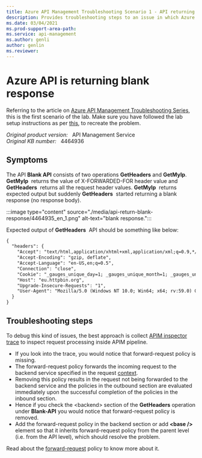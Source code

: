 ```yaml
---
title: Azure API Management Troubleshooting Scenario 1 - API returning blank response
description: Provides troubleshooting steps to an issue in which Azure API is returning blank response.
ms.date: 03/04/2021
ms.prod-support-area-path: 
ms.service: api-management
ms.author: genli
author: genlin
ms.reviewer: 
---
```

# Azure API is returning blank response

Referring to the article on [Azure API Management Troubleshooting Series](apim-troubleshooting-series.md), this is the first scenario of the lab. Make sure you have followed the lab setup instructions as per [this](https://github.com/prchanda/apimlab), to recreate the problem.

_Original product version:_ &nbsp; API Management Service  
_Original KB number:_ &nbsp; 4464936

## Symptoms

The API **Blank API** consists of two operations **GetHeaders** and **GetMyIp**. **GetMyIp**  returns the value of X-FORWARDED-FOR header value and **GetHeaders**  returns all the request header values. **GetMyIp**  returns expected output but suddenly **GetHeaders**  started returning a blank response (no response body).

:::image type="content" source="./media/api-return-blank-response/4464935_en_1.png" alt-text="blank response.":::

Expected output of **GetHeaders**  API should be something like below:

```html
{
  "headers": {
    "Accept": "text/html,application/xhtml+xml,application/xml;q=0.9,*/*;q=0.8", 
    "Accept-Encoding": "gzip, deflate", 
    "Accept-Language": "en-US,en;q=0.5", 
    "Connection": "close", 
    "Cookie": "_gauges_unique_day=1; _gauges_unique_month=1; _gauges_unique_year=1; _gauges_unique=1", 
    "Host": "eu.httpbin.org", 
    "Upgrade-Insecure-Requests": "1", 
    "User-Agent": "Mozilla/5.0 (Windows NT 10.0; Win64; x64; rv:59.0) Gecko/20100101 Firefox/59.0"
  }
}
```

## Troubleshooting steps

To debug this kind of issues, the best approach is collect [APIM inspector trace](azure/api-management/api-management-howto-api-inspector.md) to inspect request processing inside APIM pipeline.

- If you look into the trace, you would notice that forward-request policy is missing.
- The forward-request policy forwards the incoming request to the backend service specified in the request [context](/azure/api-management/api-management-policy-expressions.md#ContextVariables).
- Removing this policy results in the request not being forwarded to the backend service and the policies in the outbound section are evaluated immediately upon the successful completion of the policies in the inbound section.
- Hence if you check the \<backend> section of the **GetHeaders** operation under **Blank-API** you would notice that forward-request policy is removed.
- Add the forward-request policy in the backend section or add **\<base />** element so that it inherits forward-request policy from the parent level (i.e. from the API level), which should resolve the problem.

Read about the [forward-request](azure/api-management/api-management-advanced-policies.md#ForwardRequest) policy to know more about it.


